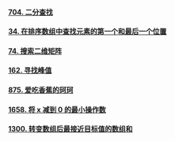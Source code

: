 #### [704. 二分查找](https://leetcode-cn.com/problems/binary-search/)



#### [34. 在排序数组中查找元素的第一个和最后一个位置](https://leetcode-cn.com/problems/find-first-and-last-position-of-element-in-sorted-array/)



#### [74. 搜索二维矩阵](https://leetcode-cn.com/problems/search-a-2d-matrix/)



#### [162. 寻找峰值](https://leetcode-cn.com/problems/find-peak-element/)



#### [875. 爱吃香蕉的珂珂](https://leetcode-cn.com/problems/koko-eating-bananas/)



#### [1658. 将 x 减到 0 的最小操作数](https://leetcode-cn.com/problems/minimum-operations-to-reduce-x-to-zero/)



#### [1300. 转变数组后最接近目标值的数组和](https://leetcode-cn.com/problems/sum-of-mutated-array-closest-to-target/)
